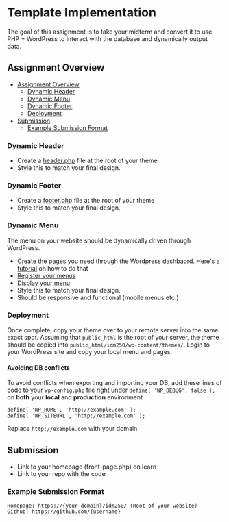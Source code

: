 # Template Implementation
The goal of this assignment is to take your midterm and convert it to use PHP + WordPress to interact with the database and dynamically output data.

## Assignment Overview
  - [Assignment Overview](#assignment-overview)
    - [Dynamic Header](#dynamic-header)
    - [Dynamic Menu](#dynamic-menu)
    - [Dynamic Footer](#dynamic-footer)
    - [Deployment](#deployment)
  - [Submission](#submission)
    - [Example Submission Format](#example-submission-format)


### Dynamic Header
- Create a [header.php](https://github.com/mrpaulphan/idm250/blob/master/public/wp-content/themes/portfolio-theme/header.php) file at the root of your theme
- Style this to match your final design.

### Dynamic Footer
- Create a [footer.php](https://github.com/mrpaulphan/idm250/blob/master/public/wp-content/themes/portfolio-theme/footer.php) file at the root of your theme
- Style this to match your final design.

### Dynamic Menu
The menu on your website should be dynamically driven through WordPress.
- Create the pages you need through the Wordpress dashbaord. Here's a [tutorial](https://codex.wordpress.org/WordPress_Menu_User_Guide) on how to do that
- [Register your menus](https://github.com/mrpaulphan/idm250/blob/master/public/wp-content/themes/portfolio-theme/functions.php#L84)
- [Display your menu](https://github.com/mrpaulphan/idm250/blob/master/public/wp-content/themes/portfolio-theme/header.php#L14)
- Style this to match your final design.
- Should be responsive and functional (mobile menus etc.)

### Deployment
Once complete, copy your theme over to your remote server into the same exact spot. Assuming that `public_html` is the root of your server, the theme should be copied into `public_html/idm250/wp-content/themes/`. Login to your WordPress site and copy your local menu and pages.

#### Avoiding  DB conflicts
To avoid conflicts when exporting and importing your DB, add these lines of code to your `wp-config.php` file right under `define( 'WP_DEBUG', false );` on **both** your **local** and **production** environment

```
define( 'WP_HOME', 'http://example.com' );
define( 'WP_SITEURL', 'http://example.com' );
```

Replace `http://example.com` with your domain


## Submission
- Link to your homepage (front-page.php) on learn
- Link to your repo with the code

### Example Submission Format
```
Homepage: https://{your-domain}/idm250/ (Root of your website)
Github: https://github.com/{username}
```

